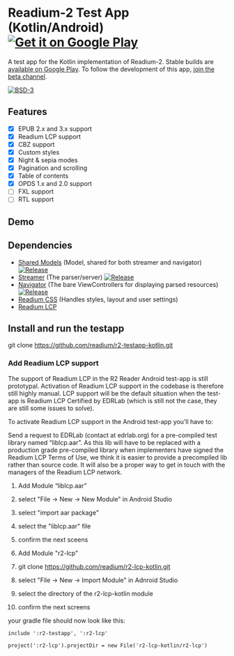 # Readium-2 Test App (Kotlin/Android) <a href='https://play.google.com/store/apps/details?id=org.readium.r2reader'><img alt='Get it on Google Play' src='https://play.google.com/intl/en_us/badges/images/badge_new.png'/></a>

A test app for the Kotlin implementation of Readium-2. Stable builds are [available on Google Play](https://play.google.com/store/apps/details?id=org.readium.r2reader). To follow the development of this app, [join the beta channel](https://play.google.com/apps/testing/org.readium.r2reader).

[![BSD-3](https://img.shields.io/badge/License-BSD--3-brightgreen.svg)](https://opensource.org/licenses/BSD-3-Clause)

## Features

- [x] EPUB 2.x and 3.x support
- [x] Readium LCP support
- [x] CBZ support
- [x] Custom styles
- [x] Night & sepia modes
- [x] Pagination and scrolling
- [x] Table of contents
- [x] OPDS 1.x and 2.0 support
- [ ] FXL support
- [ ] RTL support

## Demo


## Dependencies

- [Shared Models](https://github.com/readium/r2-shared-kotlin) (Model, shared for both streamer and navigator) [![Release](https://jitpack.io/v/readium/r2-shared-kotlin.svg)](https://jitpack.io/#readium/r2-shared-kotlin)
- [Streamer](https://github.com/readium/r2-streamer-kotlin) (The parser/server) [![Release](https://jitpack.io/v/readium/r2-streamer-kotlin.svg)](https://jitpack.io/#readium/r2-streamer-kotlin) 
- [Navigator](https://github.com/readium/r2-navigator-kotlin) (The bare ViewControllers for displaying parsed resources) [![Release](https://jitpack.io/v/readium/r2-navigator-kotlin.svg)](https://jitpack.io/#readium/r2-navigator-kotlin)
- [Readium CSS](https://github.com/readium/readium-css) (Handles styles, layout and user settings)
- [Readium LCP](https://github.com/readium/r2-lcp-kotlin) 


## Install and run the testapp

git clone https://github.com/readium/r2-testapp-kotlin.git



### Add Readium LCP support

The support of Readium LCP in the R2 Reader Android test-app is still prototypal. Activation of Readium LCP support in the codebase is therefore still highly manual. LCP support will be the default situation when the test-app is Readium LCP Certified by EDRLab (which is still not the case, they are still some issues to solve).  

To activate Readium LCP support in the Android test-app you’ll have to:

Send a request to EDRLab (contact at edrlab.org) for a pre-compiled test library named “liblcp.aar”. As this lib will have to be replaced with a production grade pre-compiled library when implementers have signed the Readium LCP Terms of Use, we think it is easier to provide a precompiled lib rather than source code. It will also be a proper way to get in touch with the managers of the Readium LCP network.

1. Add Module “liblcp.aar”
  1. select "File -> New -> New Module" in Android Studio 
  2. select "import aar package"
  3. select the "liblcp.aar" file 
  4. confirm the next sceens

2. Add Module "r2-lcp"
  1. git clone https://github.com/readium/r2-lcp-kotlin.git
  2. select "File -> New -> Import Module" in Adnroid Studio
  3. select the directory of the r2-lcp-kotlin module
  4. confirm the next screens

your gradle file should now look like this:

`include ':r2-testapp', ':r2-lcp'`

`project(':r2-lcp').projectDir = new File('r2-lcp-kotlin/r2-lcp')`




